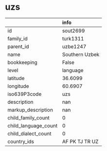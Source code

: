 # uzs
|                      | info           |
|:---------------------|:---------------|
| id                   | sout2699       |
| family_id            | turk1311       |
| parent_id            | uzbe1247       |
| name                 | Southern Uzbek |
| bookkeeping          | False          |
| level                | language       |
| latitude             | 36.6099        |
| longitude            | 60.6907        |
| iso639P3code         | uzs            |
| description          | nan            |
| markup_description   | nan            |
| child_family_count   | 0              |
| child_language_count | 0              |
| child_dialect_count  | 0              |
| country_ids          | AF PK TJ TR UZ |